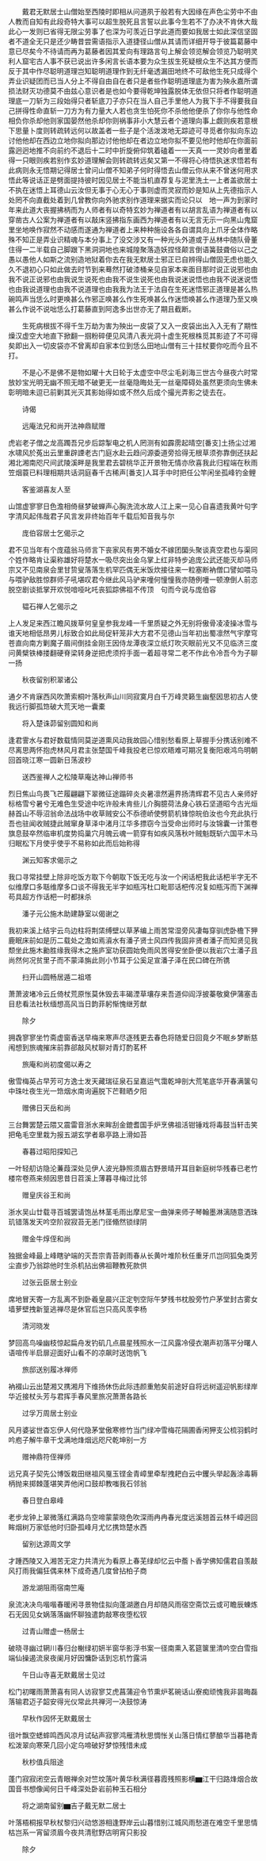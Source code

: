 <!-- { "loadSidebar": true } -->
　　戴君无默居士山僧始至西陵时即相从问道夙于般若有大因缘在声色尘劳中不由人教而自知有此段奇特大事可以超生脱死且言誓以此事今生若不了办决不肯休大哉此心一发则已省得无限尘劳事了也深为可羡近日学此道而要如我居士如此深信坚固者不道全无只是还少畴昔尝需语指示入道捷径山僧从其请而详细开导于彼篇葛藤中意已尽矣今不待请而再为葛藤者因其爱向有理路言句上解会领览解会领览乃聪明灵利人窟宅古人事不获已说出许多闲言长语本要为众生拔生死疑根众生不达其方便而反于其中作尽聪明道理岂知聪明道理作到无纤毫透漏田地终不可敌他生死只成得个弄业识疑团而已当人分上不得自由自在者只是者些作聪明道理底为害为殃永嘉所谓损法财灭功德莫不由兹心意识者是也如今要得乾坤独露脱体无依但只将者作聪明道理底一刀斩为三段始得只者斩底刀子亦只在当人自己手里他人为我下手不得要我自己拼得性命直斩一刀方为有力量大人若也贪生怕死你不杀他他便杀了你你与他性命相负你杀却他则家国晏然他杀却你则祸事非小大慧云者个道理向事上觑则疾若意根下思量卜度则转疏转远何以故盖者一些子是个活泼泼地无踪迹可寻觅者你拟向东边讨他他却在西边立地你拟向那边讨他他却在者边立地你拟不要见他时他却在你面前露迥迥地推不向前约不退后十二时中折旋俯仰筑着磕着一一天真一一灵妙向者里着得一只眼则疾若别作玄妙道理解会则转疏转远矣又第一不得将心待悟执迷求悟若有此病则永无悟期记得居士曾问山僧不知弟子何时得悟去山僧云你从来不曾迷何用求悟此等说话正是劈面提持彼时因见居士不能当机直荐复与泥里洗土一上者盖欲居士不执在迷悟上耳德山云汝但无事于心无心于事则虚而灵寂而妙是知从上先德指示人处罔不向直截处着到几曾教你向外驰求别作道理来据实而论只以　地一声为到家时年来此道大丧握拂柄而为人师者有以奇特玄妙为禅道者有以胡言乱语为禅道者有以穿凿古人公案为禅道者有以敲床竖拂指东画西为禅道者有以无言无示一向黑山鬼窟里坐地唤作寂然不动感而遂通为禅道者上来种种施设各各自谓具向上爪牙全体作略殊不知正是弄业识精魂与本分事上了没交涉又有一种光头外道或于丛林中随队骨董住得一二半载自己脚跟下黑洞洞地也来城隍聚落造妖捏怪颠言倒语簧鼓聋俗以己之愚以愚他人如斯之流别造地狱着你去在我无默居士邪正已自辨得山僧固无虑也能久久不退初心只如此做去时节到来蓦然打破漆桶亲见自家本来面目那时说正说邪也由我不说正说邪也由我说生说死也由我不说生说死也由我说迷说悟也由我不说迷说悟也由我说道理也由我不说道理也由我我为法王于法自在生死迷悟邪正道理是甚么热碗鸣声当恁么时更唤甚么作邪正唤甚么作生死唤甚么作迷悟唤甚么作道理乃至又唤甚么作说不说咄恁么打葛藤直到阿逸多出世亦无了期且截断。

　　生死病根拔不得千生万劫为害为殃出一皮袋了又入一皮袋出出入入无有了期性燥汉虚空大地直下掀翻一掴粉碎便见风清八表光洞十虚生死根株觅其影迹了不可得矣即出入一切皮袋亦不曾离却自家本位到恁么田地山僧有三十拄杖要你吃而今且不打。

　　不是心不是佛不是物如曜十大日轮于太虚空中尽尘毛刹海三世古今昼夜六时常放妙宝光明无幽不照无暗不破更无一丝毫隐晦处无一丝毫障碍处虽然更须向生佛未彰明暗未逗已前剿其光灭其影始得如或不然久后成个撮光弄影之徒去在。

　　诗偈

　　远庵法兄和尚开法神鼎赋赠

虎岩老子僧之龙高躅吾兄步后踪掣电之机人罔测有如霹雳起晴空[番支]土扬尘过湘水啸风於菟出云里重辟諲老古门庭水赴云趋问源委道旁拾得无根草须弥靠倒还扶起湘北湘南咫尺间武陵溪畔是我里君去碧桃华正开景物无情亦欣喜我此归程端在秋雨笠烟蓑已料理相期共话洞庭春千古稀声[番支]人耳手中时把任公竿闲坐孤峰钓金鲤

　　客鉴湖喜友人至

山馆虚寥寥日色澹相倚昼梦破蝉声心胸洗流水故人江上来一见心自喜遗我黄叶句字字清风起伟哉君子风言发非终始百年千载后知音我与尔

　　庞伯容居士乞偈示之

君不见当年有个庞蕴翁马师言下丧家风有男不婚女不嫁团圞头聚谈真空君也与渠同个姓作略肯让渠称雄好将楚水一吸尽突出金乌掌上红非特步追庞公武还能灭却马师宗又不见南泉会里甘贽叟落落生机罕匹偶无米饭炊接往来一粒塞断衲僧口譬如喂马与喂驴敌胜惊群师子吼堪叹君今继此风马驴来噇何憧憧我亦随例噇一顿潦倒人前恣脱空剧谈抵掌开欢悦喑哑叱吒丧狐踪佛祖不传顶　句而今说与庞伯容

　　韫石禅人乞偈示之

上人发足来西江瞻风拨草何皇皇参我龙峰一千里质疑之外无别将傲骨凌凌操冰雪与谁天地相低昂男儿标致合如此局促轩笼非大方君不见德山当年初出蜀凛然气宇摩穹苍直向南方剿魔子眉间倒挂金刚王因侍龙潭夜深立纸灯吹灭眼前光又不见临济三度问黄檗铁棒搂翻硬脊梁转身逆把虎须捋手面一着超寻常二老不作此令冷吾今为子聊一扬

　　秋夜留别积翠诸公

通夕不肯寐西风吹萧索桐叶落秋声山川同寂寞月白千万峰灵籁生幽壑因思初古人使我远行脚孤筇破大荒天地一囊橐

　　将入楚诛茆留别圆知和尚

逢君霅水与君好数载情同莫逆道熏风动我故园心惜别愁看原上草握手分携话别难不尽离思两怀抱虎林风月君主张楚国千峰我投老已惊欢晤难可期况复衡阳艰鸿鸟明朝回首晓江寒一圆新日荡波杪

　　送西鉴禅人之松陵草庵达神山禅师书

烈日焦山鸟畏飞芒履翩翩下翠微征途蹋碎炎炎暑凛然遍界扬清辉君不见古人亲师好标格雪兮暑兮无难色生受途中吃许般未肯些儿介胸臆荷法身心铁石坚道昭今古光烜赫首山不辱沼翁命法战场中收草贼安公不忝德峤使劈箭机锋惊皖伯汝也今充此执行吾也驻闻收贼捷此贼窜身草泽中渚月江华多摽窃今当受命出师时与汝锦囊一计策卷旗息鼓卒然临审机度势捣巢穴月魄云魂一箭穿有如疾风落秋叶贼魁既斩六国平木马归眠松下月使乎使乎不易称如此而后始称得

　　渊云知客求偈示之

我口寻常挂壁上除非吃饭方取下今朝取下饭无吃与汝一个闲话杷我此话杷半字无不似维摩口多聒维摩多口谈不得我无半字如瓶泻杜口毗耶话杷传况复如瓶泻而下渊禅苟具超方作话杷一时都抹杀

　　潘子元公施木助建静室以偈谢之

我初来溪上结宇云鸟边柱将荆栠缚壁以草茅编上雨苦常湿旁风凄每穿驯虎卧檐下狎鹿眠床前如是历二载处之澹如焉澬水有潘子贤士风四传我固非贤者潘子而知贤见我颓坐此施木勷胜缘我得木之施庐室功获圆始免雨风苦得安坐卧便以我岩穴士潘子且尚然何况贫里子而不蒙泽旃此则小节耳于公奚足宣潘子泽在民口碑在所镌

　　扫开山圆畅居遁二祖塔

萧萧波堵冷云丘倚杖荒原怅莫休毁去丰碣湮草壤存来吾道仰阎浮披蓁敬奠伊蒲塞击目悲看法社秋缅想高风当日韵菲躬惭愧继芳猷

　　除夕

拥毳寥寥坐竹斋虚窗香送早梅来寒声尽逐残更去春色将随爱日回竟夕不眠乡梦断慈闱想到旅魂摧床前靠郤敲风杖聊对青灯酌茗杯

　　旅庵和尚初度偈以寿之

傲雪梅英占早芳可方逸士发天藏瑞征泉石呈嘉运气霭乾坤剖大荒笔底华开春满箧句中珠吐夜生光一筇烟水南询遍脱下芒鞋晒夕阳

　　赠佛日天岳和尚

三台舞罢楚云隈又震雷音浙水来眸刮金鎞耆国手炉烹佛祖活钳锤戏将毒鼓当轩击笑把龟毛空里栽为报五湖玄学者皋亭路上滑如苔

　　春暮过昭阳探知己

一叶轻舠访隐沦蒹葭深处见伊人波光静照须眉古野景晴开耳目新庭树华残春已老竹楼帘卷燕来频因思昔日苕溪上薄暮寻梅过比邻

　　赠皇庆谷王和尚

浙水吴山廿载寻百城罢请饱丛林茎毛雨出摩尼宝一曲弹来师子琴翰墨淋漓随意洒珠玑错落发天吟空阶寂寂苔无恙门径翛然锁绿阴

　　赠金牛焞侄和尚

独据金峰最上峰瞎驴端的灭吾宗青苔剥雨春从长黄叶堆阶秋任重牙爪岂同狐兔类芳尘直步乃翁踪他时生杀机拈出佛祖鞭教死款供

　　过张云臣居士别业

席地冒天寄一方乱离不到卧羲皇晨兴正定刳空际午梦残书枕股旁竹户茅堂封古雾女墙萝壁拽新篁逃禅尽是休官后岂只高风羡李杨

　　清河晓发

梦回高鸟噪幽枝惊起扁舟发钓矶几点晨星残照水一江风露冷侵衣潮声初落平分曙人语喧传半启扉迎面好山看不的凉飙时送饱帆飞

　　旅邸送别履冰禅师

衲裰山云出楚湘又携湘月下维扬休伤此际违颜重勉矣前途好自将远树遥迎帆影绿岸华近接杖头芳与君挥手春风里旅况萧萧各路长

　　过孚万周居士别业

风月婆娑世杳忘伊人何代隐茅堂傲寒修竹当门绿冲雪梅花隔圃香闲狎支公梳羽鹤时吟庖子解牛章干戈满地烽烟远咫尺乾坤别一方

　　赠神鼎符侄禅师

远兄真子契先公博饭栽田继祖风戛玉铿金青嶂里牵犁拽耙白云中钁头举起轰涂毒耨柄抛来掷棘蓬堪笑弄他闲口鼓却教嗤我石邻翁

　　春日登白皋峰

老步龙钟上翠微落红满路鸟空啼蒙蒙晓色吹深雨冉冉春光度远溪翘首云林千嶂迥回眸烟树万家低他时归卧孤峰月尤忆携筇楚水西

　　留别达源周文学

才踵西陵又入湘苦无定力共清光为看原上春芜绿却忆云中薝卜香学佛知儒君自羡敲风打雨我偏狂偶来林下成奇遇几度曾拈柏子商

　　游龙湖阻雨宿南竺庵

泉流决决鸟喈喈春暖闲寻景物佳拟向蓬湖邀白月却随风雨宿空斋饮云或可瞻辰蝀炼石无因见女娲落落幽怀聊独遣韵敲寒夜堕松钗

　　过青山赠虚一杨居士

破晓寻幽过辋川春归台榭绿初妍半窗华影浮书案一径南熏入茗筵箧里清吟空白雪指端仙操遏流泉夜阑月好因慵卧话到忘机竹露涓

　　午日山寺喜无默戴居士见过

松门初曙雨萧萧喜有同人访寂寥艾虎菖蒲迎令节熏炉茗碗话山寮痴顽愧我非昙晦磊落输君迈子韶安得光仪常此共禅河一决鼓惊涛

　　早秋作因怀无默戴居士

徂叶飘空蟋蟀鸣西风凉月试砧声寂寥鸿雁清秋思惆怅关山落日情红蓼酿华当暮艳青松泼翠向寒荣几回小定乌啼破好梦惊残惜未成

　　秋杪值兵阻途

蓬门寂寂闭空云青眼禅余对竺坟落叶黄华秋满径暮霞残照影横▆江干归路烽烟合故国音书想像闻何日千峰深处卧岩前种玉石相分

　　将之湖南留别▆吉子戴无默二居士

叶落梧桐报早秋杖黎归兴动悠游相逢野岸云山暮惜别江城风雨愁道在难空千里思情枯岂系一宵留须眉今夜共清慰野店明宵只影投

　　除夕

